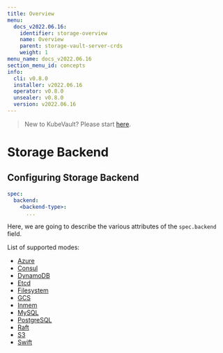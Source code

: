 ```yaml
---
title: Overview
menu:
  docs_v2022.06.16:
    identifier: storage-overview
    name: Overview
    parent: storage-vault-server-crds
    weight: 1
menu_name: docs_v2022.06.16
section_menu_id: concepts
info:
  cli: v0.8.0
  installer: v2022.06.16
  operator: v0.8.0
  unsealer: v0.8.0
  version: v2022.06.16
---
```


> New to KubeVault? Please start [here](/docs/v2022.06.16/concepts/README).

# Storage Backend

## Configuring Storage Backend

```yaml
spec:
  backend:
    <backend-type>:
      ...
```

Here, we are going to describe the various attributes of the `spec.backend` field.

List of supported modes:

- [Azure](/docs/v2022.06.16/concepts/vault-server-crds/storage/azure)
- [Consul](/docs/v2022.06.16/concepts/vault-server-crds/storage/consul)
- [DynamoDB](/docs/v2022.06.16/concepts/vault-server-crds/storage/dynamodb)
- [Etcd](/docs/v2022.06.16/concepts/vault-server-crds/storage/etcd)
- [Filesystem](/docs/v2022.06.16/concepts/vault-server-crds/storage/filesystem)
- [GCS](/docs/v2022.06.16/concepts/vault-server-crds/storage/gcs)
- [Inmem](/docs/v2022.06.16/concepts/vault-server-crds/storage/inmem)
- [MySQL](/docs/v2022.06.16/concepts/vault-server-crds/storage/mysql)
- [PostgreSQL](/docs/v2022.06.16/concepts/vault-server-crds/storage/postgresql)
- [Raft](/docs/v2022.06.16/concepts/vault-server-crds/storage/raft)
- [S3](/docs/v2022.06.16/concepts/vault-server-crds/storage/s3)
- [Swift](/docs/v2022.06.16/concepts/vault-server-crds/storage/swift)
